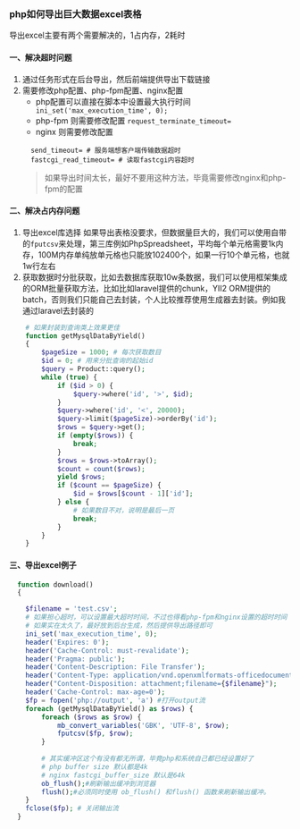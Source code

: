 ### php如何导出巨大数据excel表格
导出excel主要有两个需要解决的，1占内存，2耗时
#### 一、解决超时问题
  1. 通过任务形式在后台导出，然后前端提供导出下载链接
  2. 需要修改php配置、php-fpm配置、nginx配置
      - php配置可以直接在脚本中设置最大执行时间``` ini_set('max_execution_time', 0);```
      - php-fpm 则需要修改配置 ```request_terminate_timeout=```
      - nginx 则需要修改配置 
      ```
        send_timeout= # 服务端想客户端传输数据超时
        fastcgi_read_timeout= # 读取fastcgi内容超时
      ```
      > 如果导出时间太长，最好不要用这种方法，毕竟需要修改nginx和php-fpm的配置
#### 二、解决占内存问题
1. 导出excel库选择
  如果导出表格没要求，但数据量巨大的，我们可以使用自带的```fputcsv```来处理，第三库例如PhpSpreadsheet，平均每个单元格需要1k内存，100M内存单纯放单元格也只能放102400个，如果一行10个单元格，也就1w行左右
2. 获取数据时分批获取，比如去数据库获取10w条数据，我们可以使用框架集成的ORM批量获取方法，比如比如laravel提供的chunk，YII2 ORM提供的batch，否则我们只能自己去封装，个人比较推荐使用生成器去封装。例如我通过laravel去封装的

```php
    # 如果封装到查询类上效果更佳
    function getMysqlDataByYield()
    {
        $pageSize = 1000; # 每次获取数目
        $id = 0; # 用来分批查询的起始id
        $query = Product::query();
        while (true) {
            if ($id > 0) {
                $query->where('id', '>', $id);
            }
            $query->where('id', '<', 20000);
            $query->limit($pageSize)->orderBy('id');
            $rows = $query->get();
            if (empty($rows)) {
                break;
            }
            $rows = $rows->toArray();
            $count = count($rows);
            yield $rows;
            if ($count == $pageSize) {
                $id = $rows[$count - 1]['id'];
            } else {
                # 如果数目不对，说明是最后一页
                break;
            }
        }
    }
```
#### 三、导出excel例子
```php
  function download()
  {

    $filename = 'test.csv';
    # 如果担心超时，可以设置最大超时时间，不过也得看php-fpm和nginx设置的超时时间
    # 如果实在太久了，最好放到后台生成，然后提供导出路径即可
    ini_set('max_execution_time', 0);
    header('Expires: 0');
    header('Cache-Control: must-revalidate');
    header('Pragma: public');
    header('Content-Description: File Transfer');
    header('Content-Type: application/vnd.openxmlformats-officedocument.spreadsheetml.sheet; charset=utf-8');
    header("Content-Disposition: attachment;filename={$filename}");
    header('Cache-Control: max-age=0');
    $fp = fopen('php://output', 'a') #打开output流
    foreach (getMysqlDataByYield() as $rows) {
        foreach ($rows as $row) {
            mb_convert_variables('GBK', 'UTF-8', $row);
            fputcsv($fp, $row);
        }
        
        # 其实缓冲区这个有没有都无所谓，毕竟php和系统自己都已经设置好了
        # php buffer size 默认都是4k
        # nginx fastcgi_buffer_size 默认是64k
        ob_flush();#刷新输出缓冲到浏览器
        flush();#必须同时使用 ob_flush() 和flush() 函数来刷新输出缓冲。
    }
    fclose($fp); # 关闭输出流
  }
```
